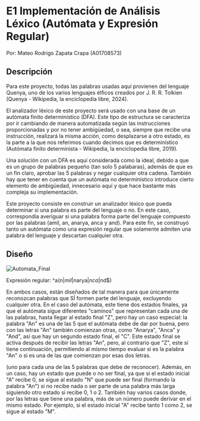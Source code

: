 # E1 Implementación de Análisis Léxico (Autómata y Expresión Regular)
Por: Mateo Rodrigo Zapata Crapa (A01708573)

## Descripción
Para este proyecto, todas las palabras usadas aquí provienen del lenguaje Quenya, uno de los varios lenguajes élficos creados por J. R. R. Tolkien (Quenya - Wikipedia, la enciclopedia libre, 2024).

El analizador léxico de este proyecto será usado con una base de un autómata finito determinístico (DFA). Este tipo de estructura se caracteriza por ir cambiando de manera automatizada según las instrucciones proporcionadas y por no tener ambigüedad, o sea, siempre que recibe una instrucción, realizará la misma acción, como desplazarse a otro estado, es la parte a la que nos referimos cuando decimos que es determinístico (Autómata finito determinista - Wikipedia, la enciclopedia libre, 2019).

Una solución con un DFA es aquí considerada como la ideal, debido a que es un grupo de palabras pequeño (tan solo 5 palabaras), además de que es un fin claro, aprobar las 5 palabras y negar cualquier otra cadena. También hay que tener en cuenta que un autómata no determinístico introduce cierto elemento de ambigüedad, innecesario aquí y que hace bastante más compleja su implementación.

Este proyecto consiste en construir un analizador léxico que pueda determinar si una palabra es parte del lenguaje o no.
En este caso, correspondía averiguar si una palabra forma parte del lenguaje compuesto por las palabras (amil, an, anarya, anca y and).
Para este fin, se construyó tanto un autómata como una expresión regular que solamente admiten una palabra del lenguaje y descartan cualquier otra.

## Diseño

![Automata_Final](https://github.com/user-attachments/assets/b7493b67-27d9-4693-b798-387e82731dda)


Expresión regular:
^a(n$|mil$|narya$|nca$|nd$)

En ambos casos, están diseñados de tal manera para que únicamente reconozcan palabras que SÍ formen parte del lenguaje, excluyendo cualquier otra.
En el caso del autómata, este tiene dos estados finales, ya que el autómata sigue diferentes "caminos" que representan cada una de las palabras, hasta llegar al estado final "Z", pero hay un caso especial: la palabra "An" es una de las 5 que el autómata debe de dar por buena, pero con las letras "An" también comienzan otras, como "Anarya", "Anca" y "And", así que hay un segundo estado final, el "C". Este estado final se activa después de recibir las letras "An", pero, al contrario que "Z", este sí tiene continuación, permitiendo al mismo tiempo evaluar si es la palabra "An" o si es una de las que comienzan por esas dos letras.


(uno para cada una de las 5 palabras que debe de reconocer).
Además, en un caso, hay un estado que puede o no ser final, ya que si el estado inicial "A" recibe 0, se sigue al estado "N" que puede ser final (formando la palabra "An") si no recibe nada o ser parte de una palabra más larga siguiendo otro estado si recibe 0, 1 o 2.
También hay varios casos donde, por las letras que tiene una palabra, más de un número puede derivar en el mismo estado. Por ejemplo, si el estado inicial "A" recibe tanto 1 como 2, se sigue al estado "M".
